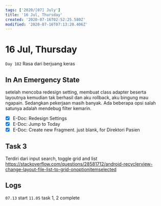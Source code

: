 ```yaml
---
tags: ['2020/[07] July']
title: '16 Jul, Thursday'
created: '2020-07-16T02:52:25.580Z'
modified: '2020-07-16T07:13:20.406Z'
---
```


# 16 Jul, Thursday

`Day 182` Rasa dari berjuang keras

## In An Emergency State
setelah mencoba redesign setting, membuat class adapter beserta layoutnya kemudian tak berhasil dan aku rollback, aku bingung mau ngapain. Sedangkan pekerjaan masih banyak. Ada beberapa opsi salah satunya adalah mendebug filter kemarin. 

- [x] E-Doc: Redesign Settings
- [x] E-Doc: Jump to Today
- [x] E-Doc: Create new Fragment. just blank, for Direktori Pasien

## Task 3
Terdiri dari input search, 
toggle grid and list https://stackoverflow.com/questions/28581712/android-recyclerview-change-layout-file-list-to-grid-onoptionitemselected

## Logs
`07.13` start
`11.05` task 1, 2 complete
